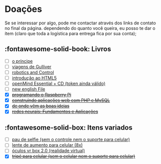 # Doações

Se se interessar por algo, pode me contactar através dos links de contato no final da página. dependendo do quanto você queira, eu posso te dar o ítem (claro que toda a logística para entrega fica por sua conta);

## :fontawesome-solid-book: Livros


  - [ ] [o príncipe](http://bit.ly/2TNnkSe)
  - [ ] [viagens de Gulliver](http://bit.ly/2TNf2tF)
  - [ ] [robotics and Control](http://bit.ly/2TKL2hX)
  - [ ] [introdução ao HTML5](http://bit.ly/2TLX7DM)
  - [ ] [openMind Essential + CD (token ainda válido)](http://bit.ly/2TMvBpE)
  - [ ] [new english File](http://bit.ly/2TQc4os)
  - [x] [~~programando o Raspberry Pi~~](http://bit.ly/2TKWutZ)
  - [x] [~~construindo aplicações web com PHP e MySQL~~](http://bit.ly/2TLzs6r)
  - [x] [~~de onde vêm as boas ideias~~](http://bit.ly/2TMvwlQ) <!-- VITÓRIA -->
  - [x] [~~redes neurais: Fundamentos e Aplicações~~](http://bit.ly/2TKDtbe)

## :fontawesome-solid-box: Itens variados
  - [ ] [pau de selfie (sem o controle nem o suporte para celular)](http://bit.ly/2TLNRzv)
  - [ ] [lente de aumento para celular (8x)](http://bit.ly/2TM6HX7)
  - [ ] [óculos vr box 2.0 (realidade virtual)](http://bit.ly/2TKOCZr)
  - [x] [~~tripé para celular (sem o celular nem o suporte para celular)~~](http://bit.ly/2TMvSJc) <!-- MADU -->
